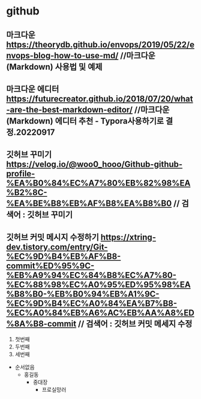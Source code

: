 # github
## 마크다운 https://theorydb.github.io/envops/2019/05/22/envops-blog-how-to-use-md/  //마크다운(Markdown) 사용법 및 예제

## 마크다운 에디터 https://futurecreator.github.io/2018/07/20/what-are-the-best-markdown-editor/ //마크다운(Markdown) 에디터 추천 - Typora사용하기로 결정.20220917

## 깃허브 꾸미기  https://velog.io/@woo0_hooo/Github-github-profile-%EA%B0%84%EC%A7%80%EB%82%98%EA%B2%8C-%EA%BE%B8%EB%AF%B8%EA%B8%B0  // 검색어 : 깃허브 꾸미기

## 깃허브 커밋 메시지 수정하기 https://xtring-dev.tistory.com/entry/Git-%EC%9D%B4%EB%AF%B8-commit%ED%95%9C-%EB%A9%94%EC%84%B8%EC%A7%80-%EC%88%98%EC%A0%95%ED%95%98%EA%B8%B0-%EB%B0%94%EB%A1%9C-%EC%9D%B4%EC%A0%84%EA%B7%B8-%EC%A0%84%EB%A6%AC%EB%AA%A8%ED%8A%B8-commit // 검색어 : 깃허브 커밋 메세지 수정

1. 첫번째
1. 두번째
1. 세번째
  
+ 순서없음
    - 홍길동
      * 중대장
        + 프로실망러
